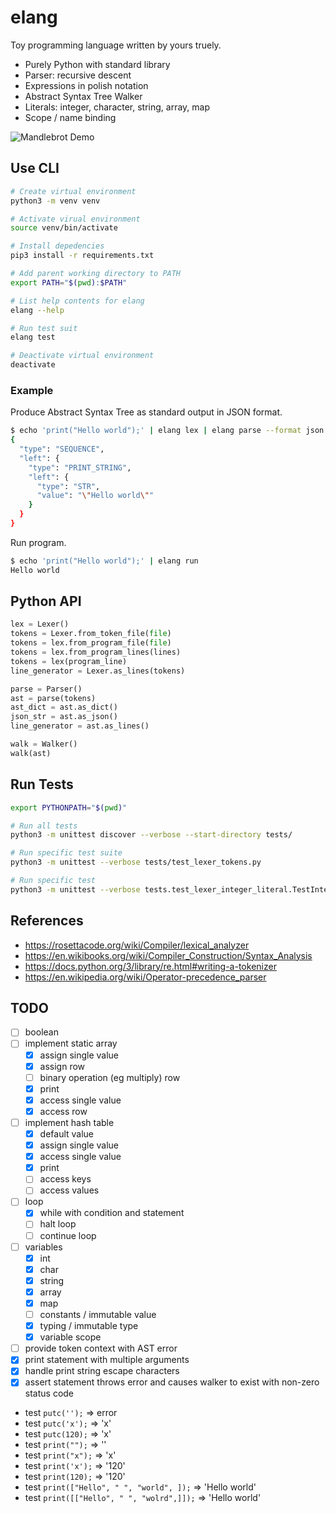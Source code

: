 elang
=====

Toy programming language written by yours truely.
- Purely Python with standard library
- Parser: recursive descent
- Expressions in polish notation
- Abstract Syntax Tree Walker
- Literals: integer, character, string, array, map
- Scope / name binding

![Mandlebrot Demo](./demo.gif)

## Use CLI

```bash
# Create virtual environment
python3 -m venv venv

# Activate virual environment
source venv/bin/activate

# Install depedencies
pip3 install -r requirements.txt

# Add parent working directory to PATH
export PATH="$(pwd):$PATH"

# List help contents for elang
elang --help

# Run test suit
elang test

# Deactivate virtual environment
deactivate
```

### Example

Produce Abstract Syntax Tree as standard output in JSON format.

```bash
$ echo 'print("Hello world");' | elang lex | elang parse --format json
{
  "type": "SEQUENCE",
  "left": {
    "type": "PRINT_STRING",
    "left": {
      "type": "STR",
      "value": "\"Hello world\""
    }
  }
}
```

Run program.

```bash
$ echo 'print("Hello world");' | elang run
Hello world
```

## Python API

```python
lex = Lexer()
tokens = Lexer.from_token_file(file)
tokens = lex.from_program_file(file)
tokens = lex.from_program_lines(lines)
tokens = lex(program_line)
line_generator = Lexer.as_lines(tokens)
```

```python
parse = Parser()
ast = parse(tokens)
ast_dict = ast.as_dict()
json_str = ast.as_json()
line_generator = ast.as_lines()
```

```python
walk = Walker()
walk(ast)
```

## Run Tests

```bash
export PYTHONPATH="$(pwd)"

# Run all tests
python3 -m unittest discover --verbose --start-directory tests/

# Run specific test suite
python3 -m unittest --verbose tests/test_lexer_tokens.py

# Run specific test
python3 -m unittest --verbose tests.test_lexer_integer_literal.TestIntegerLiteral.test_positive_integers
```

## References
- https://rosettacode.org/wiki/Compiler/lexical_analyzer
- https://en.wikibooks.org/wiki/Compiler_Construction/Syntax_Analysis
- https://docs.python.org/3/library/re.html#writing-a-tokenizer
- https://en.wikipedia.org/wiki/Operator-precedence_parser

## TODO

- [ ] boolean
- [ ] implement static array
  - [x] assign single value
  - [x] assign row
  - [ ] binary operation (eg multiply) row
  - [x] print
  - [x] access single value
  - [x] access row
- [ ] implement hash table
  - [x] default value
  - [x] assign single value
  - [x] access single value
  - [x] print
  - [ ] access keys
  - [ ] access values
- [ ] loop
  - [x] while with condition and statement
  - [ ] halt loop
  - [ ] continue loop
- [ ] variables
  - [x] int
  - [x] char
  - [x] string
  - [x] array
  - [x] map
  - [ ] constants / immutable value
  - [x] typing / immutable type
  - [x] variable scope
- [ ] provide token context with AST error
- [x] print statement with multiple arguments
- [x] handle print string escape characters
- [x] assert statement throws error and causes walker to exist with non-zero status code

- test `putc('');` => error
- test `putc('x');` => 'x'
- test `putc(120);` => 'x'
- test `print("");` => ''
- test `print("x");` => 'x'
- test `print('x');` => '120'
- test `print(120);` => '120'
- test `print(["Hello", " ", "world", ]);` => 'Hello world'
- test `print([["Hello", " ", "wolrd",]]);` => 'Hello world'
